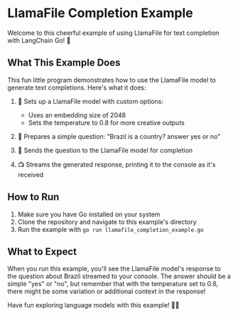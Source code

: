 # LlamaFile Completion Example

Welcome to this cheerful example of using LlamaFile for text completion with LangChain Go! 🎉

## What This Example Does

This fun little program demonstrates how to use the LlamaFile model to generate text completions. Here's what it does:

1. 🚀 Sets up a LlamaFile model with custom options:
   - Uses an embedding size of 2048
   - Sets the temperature to 0.8 for more creative outputs

2. 🧠 Prepares a simple question: "Brazil is a country? answer yes or no"

3. 🔮 Sends the question to the LlamaFile model for completion

4. 📺 Streams the generated response, printing it to the console as it's received

## How to Run

1. Make sure you have Go installed on your system
2. Clone the repository and navigate to this example's directory
3. Run the example with `go run llamafile_completion_example.go`

## What to Expect

When you run this example, you'll see the LlamaFile model's response to the question about Brazil streamed to your console. The answer should be a simple "yes" or "no", but remember that with the temperature set to 0.8, there might be some variation or additional context in the response!

Have fun exploring language models with this example! 🎈🤖
